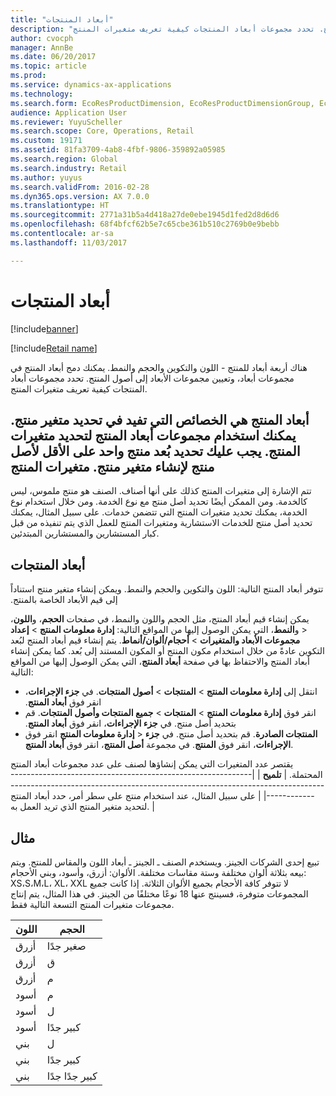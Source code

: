 ```yaml
---
title: "أبعاد المنتجات"
description: "هناك أربعة أبعاد للمنتج - اللون والتكوين والحجم والنمط. يمكنك دمج أبعاد المنتج في مجموعات أبعاد، وتعيين مجموعات الأبعاد إلى أصول المنتج. تحدد مجموعات أبعاد المنتجات كيفية تعريف متغيرات المنتج."
author: cvocph
manager: AnnBe
ms.date: 06/20/2017
ms.topic: article
ms.prod: 
ms.service: dynamics-ax-applications
ms.technology: 
ms.search.form: EcoResProductDimension, EcoResProductDimensionGroup, EcoResProductMasterDimension, RetailEcoResColor, RetailEcoResSize, RetailEcoResStyle
audience: Application User
ms.reviewer: YuyuScheller
ms.search.scope: Core, Operations, Retail
ms.custom: 19171
ms.assetid: 81fa3709-4ab8-4fbf-9806-359892a05985
ms.search.region: Global
ms.search.industry: Retail
ms.author: yuyus
ms.search.validFrom: 2016-02-28
ms.dyn365.ops.version: AX 7.0.0
ms.translationtype: HT
ms.sourcegitcommit: 2771a31b5a4d418a27de0ebe1945d1fed2d8d6d6
ms.openlocfilehash: 68f4bfcf62b5e7c65cbe361b510c2769b0e9bebb
ms.contentlocale: ar-sa
ms.lasthandoff: 11/03/2017

---
```


# <a name="product-dimensions"></a>أبعاد المنتجات

[!include[banner](../includes/banner.md)]

[!include[Retail name](../includes/retail-name.md)]


هناك أربعة أبعاد للمنتج - اللون والتكوين والحجم والنمط. يمكنك دمج أبعاد المنتج في مجموعات أبعاد، وتعيين مجموعات الأبعاد إلى أصول المنتج. تحدد مجموعات أبعاد المنتجات كيفية تعريف متغيرات المنتج.

أبعاد المنتج هي الخصائص التي تفيد في تحديد متغير منتج. يمكنك استخدام مجموعات أبعاد المنتج لتحديد متغيرات المنتج. يجب عليك تحديد بُعد منتج واحد على الأقل لأصل منتج لإنشاء متغير منتج.
متغيرات المنتج
----------------

تتم الإشارة إلى متغيرات المنتج كذلك على أنها أصناف. الصنف هو منتج ملموس، ليس كالخدمة. ومن الممكن أيضًا تحديد أصل منتج مع نوع الخدمة.‬ ومن خلال استخدام نوع الخدمة، يمكنك تحديد متغيرات المنتج التي تتضمن خدمات. على سبيل المثال، يمكنك تحديد أصل منتج للخدمات الاستشارية ومتغيرات المنتج للعمل الذي يتم تنفيذه من قبل كبار المستشارين والمستشارين المبتدئين.

## <a name="product-dimensions"></a>أبعاد المنتجات
‏‫تتوفر أبعاد المنتج التالية: اللون والتكوين والحجم والنمط. ويمكن إنشاء متغير منتج استناداً إلى قيم الأبعاد الخاصة بالمنتج.‬

يمكن إنشاء قيم أبعاد المنتج، مثل الحجم واللون والنمط، في صفحات **الحجم**، و**اللون**، و**النمط**، التي يمكن الوصول إليها من المواقع التالية: **إدارة معلومات المنتج** &gt; **إعداد‏‎** &gt; **مجموعات الأبعاد والمتغيرات** &gt; **أحجام/ألوان/أنماط**. يتم إنشاء قيم أبعاد المنتج لبُعد التكوين عادةً من خلال استخدام مكون المنتج أو المكون المستند إلى بُعد. كما يمكن إنشاء أبعاد المنتج والاحتفاظ بها في صفحة **أبعاد المنتج**، التي يمكن الوصول إليها من المواقع التالية:
-   ‏‫انتقل إلى **إدارة معلومات المنتج** &gt; **المنتجات** &gt; **أصول المنتجات**. في **جزء الإجراءات**، انقر فوق **أبعاد المنتج**.
-   ‏‫انقر فوق **إدارة معلومات المنتج** &gt; **المنتجات** &gt; **جميع المنتجات وأصول المنتجات**. قم بتحديد أصل منتج. في **جزء الإجراءات**، انقر فوق **أبعاد المنتج**.
-   انقر فوق **‎إدارة معلومات المنتج** &gt; **‎المنتجات الصادرة**. قم بتحديد أصل منتج. في **جزء الإجراءات**، انقر فوق **المنتج**. في مجموعة **أصل المنتج**، انقر فوق **أبعاد المنتج**.

يقتصر عدد المتغيرات التي يمكن إنشاؤها لصنف على عدد مجموعات أبعاد المنتج المحتملة.
| **تلميح**                                                                                                                                              |
|------------------------------------------------------------------------------------------------------------------------------------------------------|
| على سبيل المثال، عند استخدام منتج على سطر أمر، حدد أبعاد المنتج لتحديد متغير المنتج الذي تريد العمل به. |

## <a name="example"></a>مثال
تبيع إحدى الشركات الجينز. ويستخدم الصنف ـ الجينز ـ أبعاد اللون والمقاس للمنتج. ويتم بيعه بثلاثة ألوان مختلفة وستة مقاسات مختلفة. الألوان: أزرق، وأسود، وبني الأحجام: XS،S،M،L، XL، XXL لا تتوفر كافة الأحجام بجميع الألوان الثلاثة. إذا كانت جميع المجموعات متوفرة، فسينتج عنها 18 نوعًا مختلفًا من الجينز. في هذا المثال، يتم إنتاج مجموعات متغيرات المنتج التسعة التالية فقط.

| اللون | الحجم |
|-------|------|
| أزرق  | صغير جدًا   |
| أزرق  | ق    |
| أزرق  | م    |
| أسود | م    |
| أسود | ل    |
| أسود | كبير جدًا   |
| بني | ل    |
| بني | كبير جدًا   |
| بني | كبير جدًا جدًا  |







